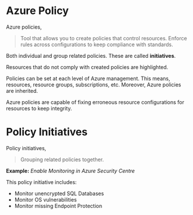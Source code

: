 
# Azure Policy

Azure policies,
> Tool that allows you to create policies that control resources. Enforce rules across configurations to 
> keep compliance with standards.

Both individual and group related policies. These are called **initiatives**.

Resources that do not comply with created policies are highlighted.

Policies can be set at each level of Azure management. This means, resources, resource groups,
subscriptions, etc. Moreover, Azure policies are inherited.

Azure policies are capable of fixing erroneous resource configurations for resources to keep integrity.

# Policy Initiatives

Policy initiatives,
> Grouping related policies together.

**Example:** *Enable Monitoring in Azure Security Centre*

This policy initiative includes:
- Monitor unencrypted SQL Databases
- Monitor OS vulnerabilities
- Monitor missing Endpoint Protection

